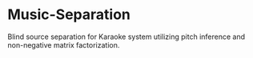 # Music-Separation
Blind source separation for Karaoke system utilizing pitch inference and non-negative matrix factorization.  
